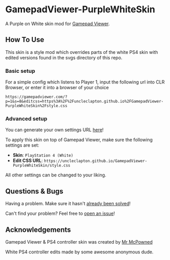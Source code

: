 # GamepadViewer-PurpleWhiteSkin
A Purple on White skin mod for [Gamepad Viewer](https://gamepadviewer.com/).





## How To Use

This skin is a style mod which overrides parts of the white PS4 skin with edited versions found in the svgs directory of this repo.


### Basic setup

For a simple config which listens to Player 1, input the following url into CLR Browser, or enter it into a browser of your choice
```
https://gamepadviewer.com/?p=1&s=8&editcss=https%3A%2F%2Funcleclapton.github.io%2FGamepadViewer-PurpleWhiteSkin%2Fstyle.css
```

### Advanced setup

You can generate your own settings URL [here](https://gamepadviewer.com/#generate)!

To apply this skin on top of Gamepad Viewer, make sure the following settings are set:

* **Skin**: `PlayStation 4 (White)`
* **Edit CSS URL**: `https://uncleclapton.github.io/GamepadViewer-PurpleWhiteSkin/style.css`

All other settings can be changed to your liking.





## Questions & Bugs
Having a problem. Make sure it hasn't [already been solved](https://github.com/UncleClapton/GamepadViewer-PurpleWhiteSkin/issues?utf8=✓&q=is%3Aissue)!

Can't find your problem? Feel free to [open an issue](https://github.com/UncleClapton/GamepadViewer-PurpleWhiteSkin/issues/new)!





## Acknowledgements
Gamepad Viewer & PS4 controller skin was created by [Mr McPowned](https://mrmcpowned.com/)

White PS4 controller edits made by some awesome anonymous dude.
